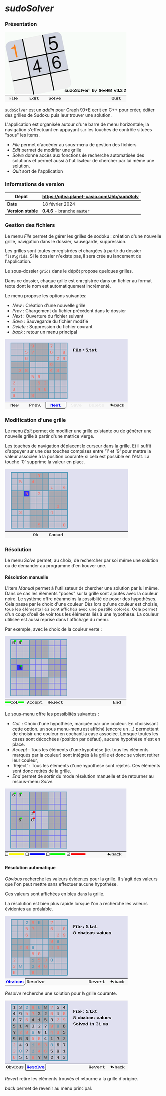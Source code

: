 # *sudoSolver*

### Présentation

![Accueil](assets/accueil.png)

`sudoSolver` est un *addin* pour Graph 90+E ecrit en C++ pour créer, éditer des grilles de Sudoku puis leur trouver une solution.

L'application est organisée autour d'une barre de menu horizontale; la navigation s'effectuant en appuyant sur les touches de contrôle situées "sous" les items.

* *File* permet d'accéder au sous-menu de gestion des fichiers
* *Edit* permet de modifier une grille
* *Solve* donne accès aux fonctions de recherche automatisée des solutions et permet aussi à l'utilisateur de chercher par lui même une solution.
* *Quit* sort de l'application

### Informations de version

| Dépôt          | https://gitea.planet-casio.com/Jhb/sudoSolv |
|----------------|---------------------------------------------|
| **Date**           | 18 février 2024                             |
| **Version stable** | **0\.4.6** - branche `master`                      |

### Gestion des fichiers

Le menu *File* permet de gérer les grilles de sodoku : création d'une nouvelle grille, navigation dans le dossier, sauvegarde, suppression.

Les grilles sont toutes enregistrées et chargées à partir du dossier `fls0\grids`. Si le dossier n'existe pas, il sera crée au lancement de l'application.

Le sous-dossier `grids` dans le dépôt propose quelques grilles.

Dans ce dossier, chaque grille est enregistrée dans un fichier au format texte dont le nom est automatiquement incrémenté.

Le menu propose les options suivantes:

* *New* : Création d'une nouvelle grille
* *Prev* : Chargement du fichier précédent dans le dossier
* *Next* : Ouverture du fichier suivant
* *Save* : Sauvegarde du fichier modifié
* *Delete* : Suppression du fichier courant
* *back* : retour un menu principal

![Browse](assets/browse.png)

### Modification d'une grille

Le menu *Edit* permet de modifier une grille existante ou de générer une nouvelle grille à partir d'une matrice vierge.

Les touches de navigation déplacent le curseur dans la grille.
Et il suffit d'appuyer sur une des touches comprises entre '1' et '9' pour mettre la valeur associée à la position courante; si cela est possible en l'étât.
La touche '0' supprime la valeur en place.

![Edit](assets/edit.png)

### Résolution

Le menu *Solve* permet, au choix, de rechercher par soi même une solution ou de demander au programme d'en trouver une.

#### Résolution manuelle

L'item *Manual* permet à l'utilisateur de chercher une solution par lui même. Dans ce cas les éléments "posés" sur la grille sont ajoutés avec la couleur noire.
Le système offre néanmoins la possiblité de poser des hypothèses. Cela passe par le choix d'une couleur. Dès lors qu'une couleur est choisie, tous les éléments liés sont affichés avec une pastille colorée. Cela permet d'un coup d'oeil de voir tous les éléments liés à une hypothèse.
La couleur utilisée est aussi reprise dans l'affichage du menu.

Par exemple, avec le choix de la couleur verte :

![Hypothèse](assets/hypothese.png)

Le sous-menu offre les possiblités suivantes :

* *Col.* : Choix d'une hypothèse, marquée par une couleur.
  En choisissant cette option, un sous menu-menu est affiché (encore un ...) permettant de choisir une couleur en cochant la case associée. Lorsque toutes les cases sont décochées (position par défaut), aucune hypothèse n'est en place.
* *Accept* : Tous les éléments d'une hypothèse (ie. tous les éléments marqués par la couleur) sont intégrés à la grille et donc se voient retirer leur couleur,
* 'Reject' : Tous les éléments d'une hypothèse sont rejetés. Ces éléments sont donc retirés de la grille.
* *End* permet de sortir du mode résolution manuelle et de retourner au msous-menu *Solve*.

![Couelurs](assets/chooseCol.png)

#### Résolution automatique

*Obvious* recherche les valeurs évidentes pour la grille. Il s'agit des valeurs que l'on peut mettre sans effectuer aucune hypothèse.

Ces valeurs sont affichées en bleu dans la grille.

La résolution est bien plus rapide lorsque l'on a recherché les valeurs évidentes au préalable.

![Solver](assets/obvious.png)

*Resolve* recherche une solution pour la grille courante.

![Found](assets/solved2.png)

*Revert* retire les éléments trouvés et retourne à la grille d'origine.

*back* permet de revenir au menu principal.